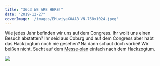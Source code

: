 ```yaml
---
title: "36c3 WE ARE HERE!"
date: "2019-12-27"
coverImage: '/images/EMuviyaX0AAB_VN-768x1024.jpeg'
---
```


Wie jedes Jahr befinden wir uns auf dem Congress. Ihr wollt uns einen Besuch abstatten? Ihr seid aus Coburg und auf dem Congress aber habt das Hackzogtum noch nie gesehen? Na dann schaut doch vorbei! Wir beißen nicht. Sucht auf dem [Messe-plan](https://36c3.c3nav.de/) einfach nach dem Hackzogtum.

![](../images/EMuviyaX0AAB_VN-768x1024.jpeg)
